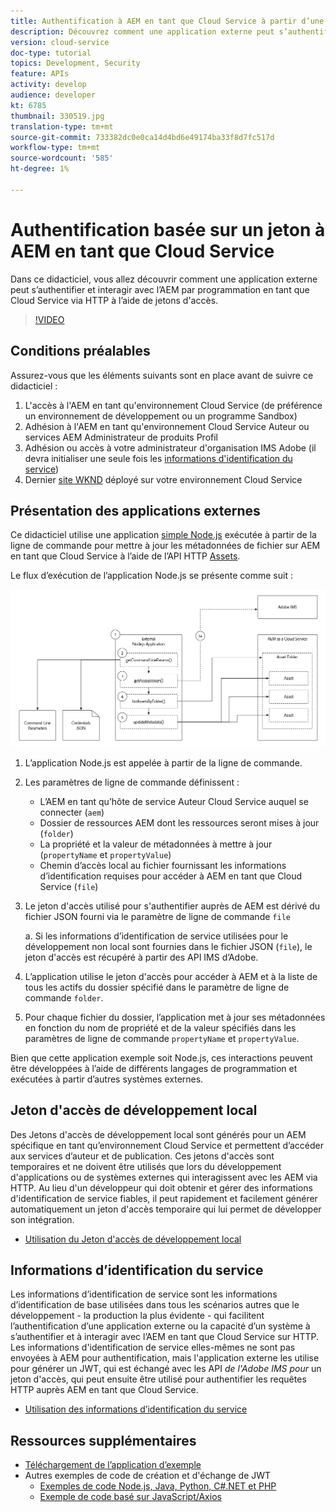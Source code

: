 ```yaml
---
title: Authentification à AEM en tant que Cloud Service à partir d’une application externe
description: Découvrez comment une application externe peut s’authentifier par programmation et interagir avec AEM en tant que Cloud Service sur HTTP à l’aide des Jetons d'accès de développement local et des informations d’identification des services.
version: cloud-service
doc-type: tutorial
topics: Development, Security
feature: APIs
activity: develop
audience: developer
kt: 6785
thumbnail: 330519.jpg
translation-type: tm+mt
source-git-commit: 733382dc0e0ca14d4bd6e49174ba33f8d7fc517d
workflow-type: tm+mt
source-wordcount: '585'
ht-degree: 1%

---
```



# Authentification basée sur un jeton à AEM en tant que Cloud Service

Dans ce didacticiel, vous allez découvrir comment une application externe peut s’authentifier et interagir avec l’AEM par programmation en tant que Cloud Service via HTTP à l’aide de jetons d&#39;accès.

>[!VIDEO](https://video.tv.adobe.com/v/330519/?quality=12&learn=on)

## Conditions préalables

Assurez-vous que les éléments suivants sont en place avant de suivre ce didacticiel :

1. L&#39;accès à l&#39;AEM en tant qu&#39;environnement Cloud Service (de préférence un environnement de développement ou un programme Sandbox)
1. Adhésion à l&#39;AEM en tant qu&#39;environnement Cloud Service Auteur ou services AEM Administrateur de produits Profil
1. Adhésion ou accès à votre administrateur d&#39;organisation IMS Adobe (il devra initialiser une seule fois les [informations d&#39;identification du service](./service-credentials.md))
1. Dernier [site WKND](https://github.com/adobe/aem-guides-wknd) déployé sur votre environnement Cloud Service

## Présentation des applications externes

Ce didacticiel utilise une application [simple Node.js](./assets/aem-guides_token-authentication-external-application.zip) exécutée à partir de la ligne de commande pour mettre à jour les métadonnées de fichier sur AEM en tant que Cloud Service à l’aide de l’API HTTP [Assets](https://experienceleague.adobe.com/docs/experience-manager-cloud-service/assets/admin/mac-api-assets.html).

Le flux d’exécution de l’application Node.js se présente comme suit :

![Application externe](./assets/overview/external-application.png)

1. L’application Node.js est appelée à partir de la ligne de commande.
1. Les paramètres de ligne de commande définissent :
   + L’AEM en tant qu’hôte de service Auteur Cloud Service auquel se connecter (`aem`)
   + Dossier de ressources AEM dont les ressources seront mises à jour (`folder`)
   + La propriété et la valeur de métadonnées à mettre à jour (`propertyName` et `propertyValue`)
   + Chemin d’accès local au fichier fournissant les informations d’identification requises pour accéder à AEM en tant que Cloud Service (`file`)
1. Le jeton d&#39;accès utilisé pour s&#39;authentifier auprès de AEM est dérivé du fichier JSON fourni via le paramètre de ligne de commande `file`

   a. Si les informations d’identification de service utilisées pour le développement non local sont fournies dans le fichier JSON (`file`), le jeton d&#39;accès est récupéré à partir des API IMS d’Adobe.
1. L’application utilise le jeton d&#39;accès pour accéder à AEM et à la liste de tous les actifs du dossier spécifié dans le paramètre de ligne de commande `folder`.
1. Pour chaque fichier du dossier, l’application met à jour ses métadonnées en fonction du nom de propriété et de la valeur spécifiés dans les paramètres de ligne de commande `propertyName` et `propertyValue`.

Bien que cette application exemple soit Node.js, ces interactions peuvent être développées à l’aide de différents langages de programmation et exécutées à partir d’autres systèmes externes.

## Jeton d&#39;accès de développement local

Des Jetons d&#39;accès de développement local sont générés pour un AEM spécifique en tant qu’environnement Cloud Service et permettent d’accéder aux services d’auteur et de publication.  Ces jetons d&#39;accès sont temporaires et ne doivent être utilisés que lors du développement d&#39;applications ou de systèmes externes qui interagissent avec les AEM via HTTP. Au lieu d&#39;un développeur qui doit obtenir et gérer des informations d&#39;identification de service fiables, il peut rapidement et facilement générer automatiquement un jeton d&#39;accès temporaire qui lui permet de développer son intégration.

+ [Utilisation du Jeton d&#39;accès de développement local](./local-development-access-token.md)

## Informations d’identification du service

Les informations d’identification de service sont les informations d’identification de base utilisées dans tous les scénarios autres que le développement - la production la plus évidente - qui facilitent l’authentification d’une application externe ou la capacité d’un système à s’authentifier et à interagir avec l’AEM en tant que Cloud Service sur HTTP. Les informations d&#39;identification de service elles-mêmes ne sont pas envoyées à AEM pour authentification, mais l&#39;application externe les utilise pour générer un JWT, qui est échangé avec les API _de l&#39;Adobe IMS pour_ un jeton d&#39;accès, qui peut ensuite être utilisé pour authentifier les requêtes HTTP auprès AEM en tant que Cloud Service.

+ [Utilisation des informations d’identification du service](./service-credentials.md)

## Ressources supplémentaires

+ [Téléchargement de l’application d’exemple](./assets/aem-guides_token-authentication-external-application.zip)
+ Autres exemples de code de création et d&#39;échange de JWT
   + [Exemples de code Node.js, Java, Python, C#.NET et PHP](https://www.adobe.io/authentication/auth-methods.html#!AdobeDocs/adobeio-auth/master/JWT/samples/samples.md)
   + [Exemple de code basé sur JavaScript/Axios](https://github.com/adobe/aemcs-api-client-lib)
